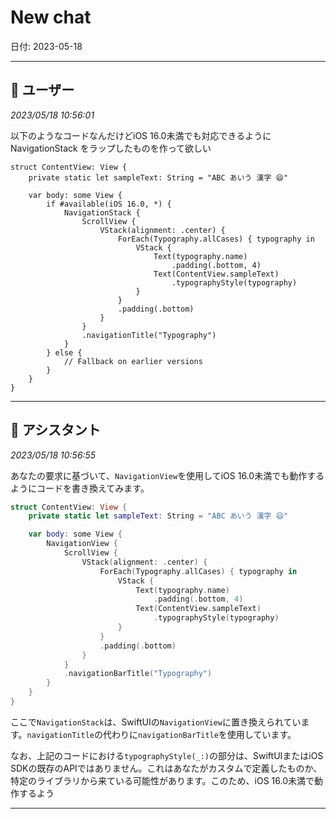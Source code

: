 # New chat

日付: 2023-05-18

---

## 👤 ユーザー
*2023/05/18 10:56:01*

以下のようなコードなんだけどiOS 16.0未満でも対応できるように NavigationStack をラップしたものを作って欲しい

```
struct ContentView: View {
    private static let sampleText: String = "ABC あいう 漢字 😄"

    var body: some View {
        if #available(iOS 16.0, *) {
            NavigationStack {
                ScrollView {
                    VStack(alignment: .center) {
                        ForEach(Typography.allCases) { typography in
                            VStack {
                                Text(typography.name)
                                    .padding(.bottom, 4)
                                Text(ContentView.sampleText)
                                    .typographyStyle(typography)
                            }
                        }
                        .padding(.bottom)
                    }
                }
                .navigationTitle("Typography")
            }
        } else {
            // Fallback on earlier versions
        }
    }
}
```

---

## 🤖 アシスタント
*2023/05/18 10:56:55*

あなたの要求に基づいて、`NavigationView`を使用してiOS 16.0未満でも動作するようにコードを書き換えてみます。

```swift
struct ContentView: View {
    private static let sampleText: String = "ABC あいう 漢字 😄"

    var body: some View {
        NavigationView {
            ScrollView {
                VStack(alignment: .center) {
                    ForEach(Typography.allCases) { typography in
                        VStack {
                            Text(typography.name)
                                .padding(.bottom, 4)
                            Text(ContentView.sampleText)
                                .typographyStyle(typography)
                        }
                    }
                    .padding(.bottom)
                }
            }
            .navigationBarTitle("Typography")
        }
    }
}
```

ここで`NavigationStack`は、SwiftUIの`NavigationView`に置き換えられています。`navigationTitle`の代わりに`navigationBarTitle`を使用しています。

なお、上記のコードにおける`typographyStyle(_:)`の部分は、SwiftUIまたはiOS SDKの既存のAPIではありません。これはあなたがカスタムで定義したものか、特定のライブラリから来ている可能性があります。このため、iOS 16.0未満で動作するよう

---

